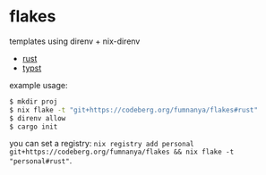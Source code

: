 # flakes

templates using direnv + nix-direnv

- [rust](rust/)
- [typst](typst/)

example usage:

```sh
$ mkdir proj
$ nix flake -t "git+https://codeberg.org/fumnanya/flakes#rust"
$ direnv allow
$ cargo init
```

you can set a registry: `nix registry add personal git+https://codeberg.org/fumnanya/flakes && nix flake -t "personal#rust"`.